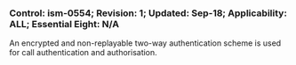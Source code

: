 ### Control: ism-0554; Revision: 1; Updated: Sep-18; Applicability: ALL; Essential Eight: N/A
<p>An encrypted and non-replayable two-way authentication scheme is used for call authentication and authorisation.</p>